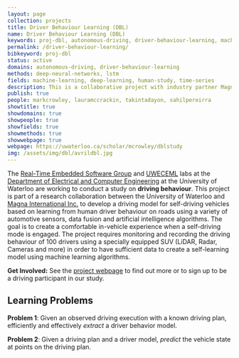 ```yaml
---
layout: page
collection: projects
title: Driver Behaviour Learning (DBL)
name: Driver Behaviour Learning (DBL)
keywords: proj-dbl, autonomous-driving, driver-behaviour-learning, machine-learning, computer-vision, control
permalink: /driver-behaviour-learning/
bibkeyword: proj-dbl
status: active
domains: autonomous-driving, driver-behaviour-learning
methods: deep-neural-networks, lstm
fields: machine-learning, deep-learning, human-study, time-series
description: This is a collaborative project with industry partner Magna International to collect real world data about human driving behaviour in order to enable training of accurate predictive models of human driving for modern ADAS.
publish: true
people: markcrowley, lauramccrackin, takintadayon, sahilpereirra
showtitle: true
showdomains: true
showpeople: true
showfields: true
showmethods: true
showwebpage: true
webpage: https://uwaterloo.ca/scholar/mcrowley/dblstudy
img: /assets/img/dbl/avrildbl.jpg
---
```




The [Real-Time Embedded Software Group](https://uwaterloo.ca/embedded-software-group/) and [UWECEML](https://uwaterloo.ca/scholar/mcrowley/lab) labs at the [Department of Electrical and Computer Engineering](https://uwaterloo.ca/electrical-computer-engineering/) at the University of Waterloo are working to conduct a study on **driving behaviour**. This project is part of a research collaboration between the University of Waterloo and [Magna International Inc.](https://www.magna.com/) to develop a driving model for self-driving vehicles based on learning from human driver behaviour on roads using a variety of automotive sensors, data fusion and artificial intelligence algorithms. The goal is to create a comfortable in-vehicle experience when a self-driving mode is engaged. The project requires monitoring and recording the driving behaviour of 100 drivers using a specially equipped SUV (LiDAR, Radar, Cameras and more) in order to have sufficient data to create a self-learning model using machine learning algorithms.

**Get Involved:** See the [project webpage](https://uwaterloo.ca/scholar/mcrowley/dblstudy) to find out more or to sign up to be a driving participant in our study.

## Learning Problems

**Problem 1**: Given an observed driving execution with a known driving plan, efficiently and effectively *extract* a driver behavior model.

**Problem 2**: Given a driving plan and a driver model, *predict* the vehicle state at points on the driving plan.

